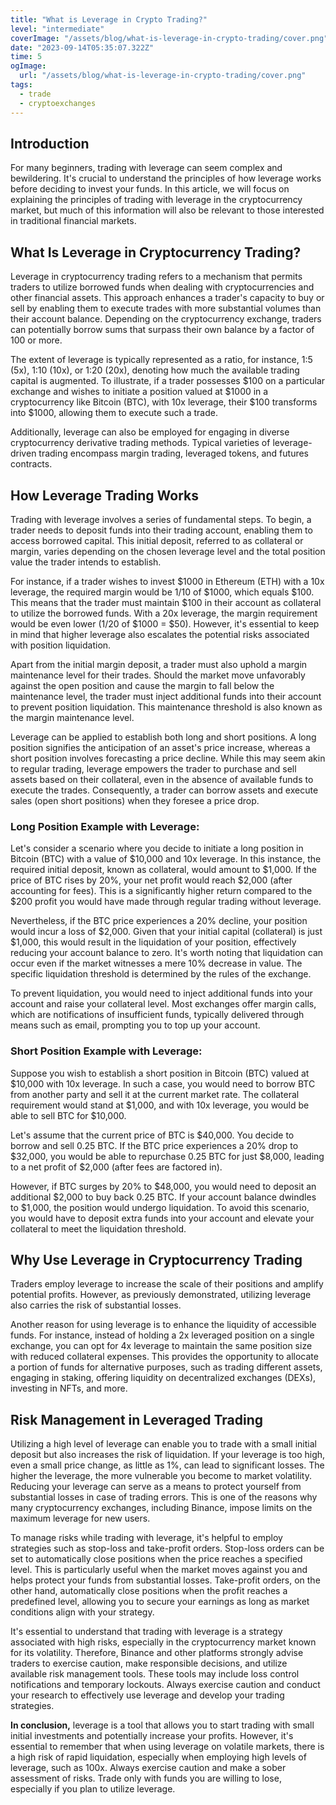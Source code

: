 ```yaml
---
title: "What is Leverage in Crypto Trading?"
level: "intermediate"
coverImage: "/assets/blog/what-is-leverage-in-crypto-trading/cover.png"
date: "2023-09-14T05:35:07.322Z"
time: 5
ogImage:
  url: "/assets/blog/what-is-leverage-in-crypto-trading/cover.png"
tags:
  - trade
  - cryptoexchanges
---
```


## Introduction
For many beginners, trading with leverage can seem complex and bewildering. It's crucial to understand the principles of how leverage works before deciding to invest your funds. In this article, we will focus on explaining the principles of trading with leverage in the cryptocurrency market, but much of this information will also be relevant to those interested in traditional financial markets.

## What Is Leverage in Cryptocurrency Trading?
Leverage in cryptocurrency trading refers to a mechanism that permits traders to utilize borrowed funds when dealing with cryptocurrencies and other financial assets. This approach enhances a trader's capacity to buy or sell by enabling them to execute trades with more substantial volumes than their account balance. Depending on the cryptocurrency exchange, traders can potentially borrow sums that surpass their own balance by a factor of 100 or more.

The extent of leverage is typically represented as a ratio, for instance, 1:5 (5x), 1:10 (10x), or 1:20 (20x), denoting how much the available trading capital is augmented. To illustrate, if a trader possesses $100 on a particular exchange and wishes to initiate a position valued at $1000 in a cryptocurrency like Bitcoin (BTC), with 10x leverage, their $100 transforms into $1000, allowing them to execute such a trade.

Additionally, leverage can also be employed for engaging in diverse cryptocurrency derivative trading methods. Typical varieties of leverage-driven trading encompass margin trading, leveraged tokens, and futures contracts.

## How Leverage Trading Works
Trading with leverage involves a series of fundamental steps. To begin, a trader needs to deposit funds into their trading account, enabling them to access borrowed capital. This initial deposit, referred to as collateral or margin, varies depending on the chosen leverage level and the total position value the trader intends to establish.

For instance, if a trader wishes to invest $1000 in Ethereum (ETH) with a 10x leverage, the required margin would be 1/10 of $1000, which equals $100. This means that the trader must maintain $100 in their account as collateral to utilize the borrowed funds. With a 20x leverage, the margin requirement would be even lower (1/20 of $1000 = $50). However, it's essential to keep in mind that higher leverage also escalates the potential risks associated with position liquidation.

Apart from the initial margin deposit, a trader must also uphold a margin maintenance level for their trades. Should the market move unfavorably against the open position and cause the margin to fall below the maintenance level, the trader must inject additional funds into their account to prevent position liquidation. This maintenance threshold is also known as the margin maintenance level.

Leverage can be applied to establish both long and short positions. A long position signifies the anticipation of an asset's price increase, whereas a short position involves forecasting a price decline. While this may seem akin to regular trading, leverage empowers the trader to purchase and sell assets based on their collateral, even in the absence of available funds to execute the trades. Consequently, a trader can borrow assets and execute sales (open short positions) when they foresee a price drop.

### Long Position Example with Leverage:
Let's consider a scenario where you decide to initiate a long position in Bitcoin (BTC) with a value of $10,000 and 10x leverage. In this instance, the required initial deposit, known as collateral, would amount to $1,000. If the price of BTC rises by 20%, your net profit would reach $2,000 (after accounting for fees). This is a significantly higher return compared to the $200 profit you would have made through regular trading without leverage.

Nevertheless, if the BTC price experiences a 20% decline, your position would incur a loss of $2,000. Given that your initial capital (collateral) is just $1,000, this would result in the liquidation of your position, effectively reducing your account balance to zero. It's worth noting that liquidation can occur even if the market witnesses a mere 10% decrease in value. The specific liquidation threshold is determined by the rules of the exchange.

To prevent liquidation, you would need to inject additional funds into your account and raise your collateral level. Most exchanges offer margin calls, which are notifications of insufficient funds, typically delivered through means such as email, prompting you to top up your account.

### Short Position Example with Leverage:
Suppose you wish to establish a short position in Bitcoin (BTC) valued at $10,000 with 10x leverage. In such a case, you would need to borrow BTC from another party and sell it at the current market rate. The collateral requirement would stand at $1,000, and with 10x leverage, you would be able to sell BTC for $10,000.

Let's assume that the current price of BTC is $40,000. You decide to borrow and sell 0.25 BTC. If the BTC price experiences a 20% drop to $32,000, you would be able to repurchase 0.25 BTC for just $8,000, leading to a net profit of $2,000 (after fees are factored in).

However, if BTC surges by 20% to $48,000, you would need to deposit an additional $2,000 to buy back 0.25 BTC. If your account balance dwindles to $1,000, the position would undergo liquidation. To avoid this scenario, you would have to deposit extra funds into your account and elevate your collateral to meet the liquidation threshold.

## Why Use Leverage in Cryptocurrency Trading
Traders employ leverage to increase the scale of their positions and amplify potential profits. However, as previously demonstrated, utilizing leverage also carries the risk of substantial losses.

Another reason for using leverage is to enhance the liquidity of accessible funds. For instance, instead of holding a 2x leveraged position on a single exchange, you can opt for 4x leverage to maintain the same position size with reduced collateral expenses. This provides the opportunity to allocate a portion of funds for alternative purposes, such as trading different assets, engaging in staking, offering liquidity on decentralized exchanges (DEXs), investing in NFTs, and more.

## Risk Management in Leveraged Trading
Utilizing a high level of leverage can enable you to trade with a small initial deposit but also increases the risk of liquidation. If your leverage is too high, even a small price change, as little as 1%, can lead to significant losses. The higher the leverage, the more vulnerable you become to market volatility. Reducing your leverage can serve as a means to protect yourself from substantial losses in case of trading errors. This is one of the reasons why many cryptocurrency exchanges, including Binance, impose limits on the maximum leverage for new users.

To manage risks while trading with leverage, it's helpful to employ strategies such as stop-loss and take-profit orders. Stop-loss orders can be set to automatically close positions when the price reaches a specified level. This is particularly useful when the market moves against you and helps protect your funds from substantial losses. Take-profit orders, on the other hand, automatically close positions when the profit reaches a predefined level, allowing you to secure your earnings as long as market conditions align with your strategy.

It's essential to understand that trading with leverage is a strategy associated with high risks, especially in the cryptocurrency market known for its volatility. Therefore, Binance and other platforms strongly advise traders to exercise caution, make responsible decisions, and utilize available risk management tools. These tools may include loss control notifications and temporary lockouts. Always exercise caution and conduct your research to effectively use leverage and develop your trading strategies.

**In conclusion,** leverage is a tool that allows you to start trading with small initial investments and potentially increase your profits. However, it's essential to remember that when using leverage on volatile markets, there is a high risk of rapid liquidation, especially when employing high levels of leverage, such as 100x. Always exercise caution and make a sober assessment of risks. Trade only with funds you are willing to lose, especially if you plan to utilize leverage.

